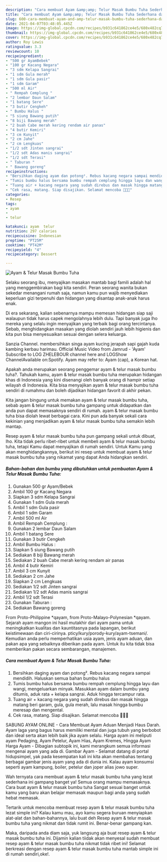 ```yaml
---
description: "Cara membuat Ayam &amp;amp; Telur Masak Bumbu Tuha Sederhana dan Mudah Dibuat"
title: "Cara membuat Ayam &amp;amp; Telur Masak Bumbu Tuha Sederhana dan Mudah Dibuat"
slug: 600-cara-membuat-ayam-and-amp-telur-masak-bumbu-tuha-sederhana-dan-mudah-dibuat
date: 2021-04-07T03:48:05.445Z
image: https://img-global.cpcdn.com/recipes/b931c641862ce4e5/680x482cq70/ayam-telur-masak-bumbu-tuha-foto-resep-utama.jpg
thumbnail: https://img-global.cpcdn.com/recipes/b931c641862ce4e5/680x482cq70/ayam-telur-masak-bumbu-tuha-foto-resep-utama.jpg
cover: https://img-global.cpcdn.com/recipes/b931c641862ce4e5/680x482cq70/ayam-telur-masak-bumbu-tuha-foto-resep-utama.jpg
author: Roy Lewis
ratingvalue: 3.3
reviewcount: 10
recipeingredient:
- "500 gr AyamBebek"
- "100 gr Kacang Negara"
- "3 sdm Kelapa Sangrai"
- "1 sdm Gula merah"
- "1 sdm Gula pasir"
- "1 sdm Garam"
- "500 ml Air"
- " Rempah Cemplung "
- "2 lembar Daun Salam"
- "1 batang Sere"
- "3 butir Cengkeh"
- " Bumbu Halus "
- "5 siung Bawang putih"
- "8 biji Bawang merah"
- "2 buah Cabe merah kering rendam air panas"
- "4 butir Kemiri"
- "3 cm Kunyit"
- "2 cm Jahe"
- "2 cm Lengkuas"
- "1/2 sdt Jinten sangrai"
- "1/2 sdt Adas manis sangrai"
- "1/2 sdt Terasi"
- " Taburan "
- " Bawang goreng"
recipeinstructions:
- "Bersihkan daging ayam dan potong². Rebus kacang negara sampai mendidih. Haluskan semua bahan bumbu halus"
- "Tumis bumbu halus bersama bumbu rempah cemplung hingga layu dan wangi, mengeluarkan minyak. Masukkan ayam dalam bumbu yang ditumis, aduk rata + kelapa sangrai. Aduk hingga tercampur rata."
- "Tuang air + kacang negara yang sudah direbus dan masak hingga matang beri garam, gula, gula merah, lalu masak hingga bumbu meresap dan mengental."
- "Cek rasa, matang. Siap disajikan. Selamat mencoba 🥰🥰🥰"
categories:
- Resep
tags:
- ayam
- 
- telur

katakunci: ayam  telur 
nutrition: 297 calories
recipecuisine: Indonesian
preptime: "PT25M"
cooktime: "PT42M"
recipeyield: "4"
recipecategory: Dessert

---
```



![Ayam &amp; Telur Masak Bumbu Tuha](https://img-global.cpcdn.com/recipes/b931c641862ce4e5/680x482cq70/ayam-telur-masak-bumbu-tuha-foto-resep-utama.jpg)

Selaku seorang ibu, menyajikan masakan mantab bagi famili adalah hal yang menggembirakan bagi kita sendiri. Peran seorang  wanita bukan sekedar menangani rumah saja, namun kamu pun wajib menyediakan keperluan gizi terpenuhi dan hidangan yang disantap anak-anak harus enak.

Di era  sekarang, kalian sebenarnya mampu memesan hidangan siap saji walaupun tidak harus capek mengolahnya lebih dulu. Tapi banyak juga lho mereka yang selalu ingin menyajikan yang terbaik bagi orang tercintanya. Sebab, menghidangkan masakan yang diolah sendiri jauh lebih higienis dan kita pun bisa menyesuaikan sesuai dengan selera keluarga. 

Sanzia Channel. membersihkan singa ayam kucing jerapah sapi gajah kuda kambing kerbau harimau. Official Music Video from Jamrud - &#39;Ayam&#39; Subscribe to LOG ZHELEBOUR channel here and LOGShow ChannelAvailable on:Spotify. Ayam may refer to: Ayam (cap), a Korean hat.

Apakah anda merupakan seorang penggemar ayam &amp; telur masak bumbu tuha?. Tahukah kamu, ayam &amp; telur masak bumbu tuha merupakan hidangan khas di Indonesia yang kini disenangi oleh banyak orang di hampir setiap wilayah di Indonesia. Kita bisa menyajikan ayam &amp; telur masak bumbu tuha sendiri di rumahmu dan boleh dijadikan hidangan favorit di akhir pekan.

Kita jangan bingung untuk memakan ayam &amp; telur masak bumbu tuha, sebab ayam &amp; telur masak bumbu tuha gampang untuk didapatkan dan anda pun dapat memasaknya sendiri di rumah. ayam &amp; telur masak bumbu tuha bisa diolah lewat berbagai cara. Kini pun ada banyak sekali cara kekinian yang menjadikan ayam &amp; telur masak bumbu tuha semakin lebih mantap.

Resep ayam &amp; telur masak bumbu tuha pun gampang sekali untuk dibuat, lho. Kita tidak perlu ribet-ribet untuk membeli ayam &amp; telur masak bumbu tuha, tetapi Kamu dapat menyajikan di rumah sendiri. Untuk Kamu yang akan menghidangkannya, berikut ini resep untuk membuat ayam &amp; telur masak bumbu tuha yang nikamat yang dapat Anda hidangkan sendiri.

<!--inarticleads1-->

##### Bahan-bahan dan bumbu yang dibutuhkan untuk pembuatan Ayam &amp; Telur Masak Bumbu Tuha:

1. Gunakan 500 gr Ayam/Bebek
1. Ambil 100 gr Kacang Negara
1. Siapkan 3 sdm Kelapa Sangrai
1. Gunakan 1 sdm Gula merah
1. Ambil 1 sdm Gula pasir
1. Ambil 1 sdm Garam
1. Ambil 500 ml Air
1. Ambil  Rempah Cemplung :
1. Gunakan 2 lembar Daun Salam
1. Ambil 1 batang Sere
1. Gunakan 3 butir Cengkeh
1. Ambil  Bumbu Halus :
1. Siapkan 5 siung Bawang putih
1. Sediakan 8 biji Bawang merah
1. Sediakan 2 buah Cabe merah kering rendam air panas
1. Ambil 4 butir Kemiri
1. Ambil 3 cm Kunyit
1. Sediakan 2 cm Jahe
1. Siapkan 2 cm Lengkuas
1. Sediakan 1/2 sdt Jinten sangrai
1. Sediakan 1/2 sdt Adas manis sangrai
1. Ambil 1/2 sdt Terasi
1. Gunakan  Taburan :
1. Sediakan  Bawang goreng


From Proto-Philippine *qayam, from Proto-Malayo-Polynesian *qayam. Sejarah ayam mangon ini hasil mutakhir dari ayam pama untuk meningkatkan kualitas dan kauntitasnya pada lapangan, berikut keistimewaan dan ciri-cirinya. pticy/kury/porody-kury/ayam-tsemani/. Kemudian anda perlu memperhatikan usia ayam, jenis ayam aduan, dan pakan apa yang sebaiknya diberikan pada ayam. Untuk itu kita tidak bisa memberikan pakan secara sembarangan, manajemen. 

<!--inarticleads2-->

##### Cara membuat Ayam &amp; Telur Masak Bumbu Tuha:

1. Bersihkan daging ayam dan potong². Rebus kacang negara sampai mendidih. Haluskan semua bahan bumbu halus
1. Tumis bumbu halus bersama bumbu rempah cemplung hingga layu dan wangi, mengeluarkan minyak. Masukkan ayam dalam bumbu yang ditumis, aduk rata + kelapa sangrai. Aduk hingga tercampur rata.
1. Tuang air + kacang negara yang sudah direbus dan masak hingga matang beri garam, gula, gula merah, lalu masak hingga bumbu meresap dan mengental.
1. Cek rasa, matang. Siap disajikan. Selamat mencoba 🥰🥰🥰


SABUNG AYAM ONLINE - Cara Membuat Ayam Aduan Menjadi Haus Darah. Ayam laga yang bagus harus memiliki mental dan juga tubuh yang berbobot dan ideal serta akan lebih baik jika ayam selalu. Harga ayam ini meliputi ayam Pedaging, Ayam Petelur, Ayam Hias, Ayam Kremes, Hingga Ayam Harga Ayam - Dibagian subtopik ini, kami merangkum semua informasi mengenai ayam yang ada di. Gambar Ayam - Selamat datang di portal hidupsimpel, yak pada kesempatan kali ini kita akan membahas tentang berbagai gambar jenis ayam yang ada di dunia ini. Kalau ayam konsumsi seperti ayam kampung, boiler, petelur dan joper alias jowo super. 

Wah ternyata cara membuat ayam &amp; telur masak bumbu tuha yang lezat sederhana ini gampang banget ya! Semua orang mampu memasaknya. Cara buat ayam &amp; telur masak bumbu tuha Sangat sesuai banget untuk kamu yang baru akan belajar memasak maupun bagi anda yang sudah hebat memasak.

Tertarik untuk mencoba membuat resep ayam &amp; telur masak bumbu tuha lezat simple ini? Kalau kamu mau, ayo kamu segera buruan menyiapkan alat-alat dan bahan-bahannya, lalu buat deh Resep ayam &amp; telur masak bumbu tuha yang nikmat dan tidak rumit ini. Benar-benar gampang kan. 

Maka, daripada anda diam saja, yuk langsung aja buat resep ayam &amp; telur masak bumbu tuha ini. Dijamin kalian tiidak akan menyesal sudah membuat resep ayam &amp; telur masak bumbu tuha nikmat tidak ribet ini! Selamat berkreasi dengan resep ayam &amp; telur masak bumbu tuha mantab simple ini di rumah sendiri,oke!.

